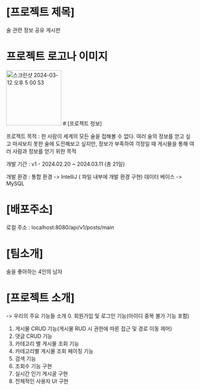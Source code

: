 # [프로젝트 제목]
술 관련 정보 공유 게시판

# 프로젝트 로고나 이미지
<img width="147" alt="스크린샷 2024-03-12 오후 5 00 53" src="https://github.com/4ourman/fourman/assets/128332821/80722091-21de-4511-8ad6-33c603ce940c">
# [프로젝트 정보]

프로젝트 목적 : 
한 사람이 세계의 모든 술을 접해볼 수 없다. 여러 술의 정보를 얻고 싶고 마셔보지 못한 술에 도전해보고 싶지만,
정보가 부족하여 걱정일 때 게시물을 통해 여러 사람과 정보를 얻기 위한 목적

개발 기간 :
v1 - 2024.02.20 ~ 2024.03.11 (총 21일)

개발 환경 :
통합 환경 -> IntelliJ ( 파일 내부에 개발 환경 구현)
데이터 베이스 -> MySQL


# [배포주소]
로컬 주소 : localhost:8080/api/v1/posts/main

# [팀소개]
술을 좋아하는 4인의 남자

# [프로젝트 소개]

-> 우리의 주요 기능들 소개
0. 회원가입 및 로그인 기능(아이디 중복 불가 기능 포함)
1. 게시물 CRUD 기능(게시물 RUD 시 권한에 따른 접근 및 경로 이동 제어)
2. 댓글 CRUD 기능
3. 카테고리 별 게시물 조회 기능
4. 카테고리별 게시물 조회 페이징 기능
5. 검색 기능
6. 조회수 기능 구현
7. 실시간 인기 게시굴 구현
8. 전체적인 사용자 UI 구현
